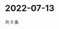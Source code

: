 # 2022-07-13

共 0 条

<!-- BEGIN WEIBO -->
<!-- 最后更新时间 Wed Jul 13 2022 12:34:21 GMT+0800 (China Standard Time) -->

<!-- END WEIBO -->
